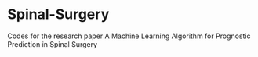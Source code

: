 # Spinal-Surgery
Codes for the research paper A Machine Learning Algorithm for Prognostic Prediction in Spinal Surgery
